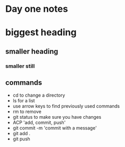 # Day one notes
# biggest heading
## smaller heading
### smaller still


## commands
* cd to change a directory
* ls for a list 
* use arrow keys to find previously used commands
* rm to remove
* git status to make sure you have changes
* ACP 'add, commit, push'
* git commit -m 'commit with a message'
* git add . 
* git push
